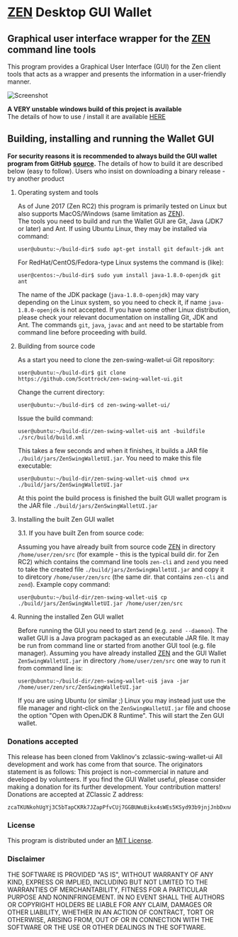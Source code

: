 # [ZEN](https://zencash.io/) Desktop GUI Wallet

## Graphical user interface wrapper for the [ZEN](https://zencash.io/) command line tools

This program provides a Graphical User Interface (GUI) for the Zen client tools that acts as a wrapper and 
presents the information in a user-friendly manner.

![Screenshot](https://github.com/Scottrock/zen-swing-wallet-ui/blob/master/docs/ZenWallet.png "Main Window")

**A VERY unstable windows build of this project is available**   
The details of how to use / install it are available [HERE](https://github.com/Scottrock/zen-swing-wallet-ui/blob/master/docs/Readme-Windows.md)

## Building, installing and running the Wallet GUI


**For security reasons it is recommended to always build the GUI wallet program from GitHub**
**[source](https://github.com/Scottrock/zen-swing-wallet-ui).**
The details of how to build it are described below (easy to follow).
Users who insist on downloading a binary release - try another product 


1. Operating system and tools

   As of June 2017 (Zen RC2) this program is primarily tested on Linux but also supports
   MacOS/Windows (same limitation as [ZEN](https://zencash.io/)).   
   The tools you need to build and run the Wallet GUI are Git, Java (JDK7 or later) and 
   Ant. If using Ubuntu Linux, they may be installed via command: 
   ```
   user@ubuntu:~/build-dir$ sudo apt-get install git default-jdk ant
   ``` 
   For RedHat/CentOS/Fedora-type Linux systems the command is (like):
   ```
   user@centos:~/build-dir$ sudo yum install java-1.8.0-openjdk git ant 
   ```
   The name of the JDK package (`java-1.8.0-openjdk`) may vary depending on the Linux system, so you need to
   check it, if name `java-1.8.0-openjdk` is not accepted.
   If you have some other Linux distribution, please check your relevant documentation on installing Git, 
   JDK and Ant. The commands `git`, `java`, `javac` and `ant` need to be startable from command line 
   before proceeding with build.

2. Building from source code

   As a start you need to clone the zen-swing-wallet-ui Git repository:
   ```
   user@ubuntu:~/build-dir$ git clone https://github.com/Scottrock/zen-swing-wallet-ui.git
   ```
   Change the current directory:
   ```
   user@ubuntu:~/build-dir$ cd zen-swing-wallet-ui/
   ```
   Issue the build command:
   ```
   user@ubuntu:~/build-dir/zen-swing-wallet-ui$ ant -buildfile ./src/build/build.xml
   ```
   This takes a few seconds and when it finishes, it builds a JAR file `./build/jars/ZenSwingWalletUI.jar`. 
   You need to make this file executable:
   ```
   user@ubuntu:~/build-dir/zen-swing-wallet-ui$ chmod u+x ./build/jars/ZenSwingWalletUI.jar
   ```
   At this point the build process is finished the built GUI wallet program is the JAR 
   file `./build/jars/ZenSwingWalletUI.jar`

3. Installing the built Zen GUI wallet

   3.1. If you have built Zen from source code:

   Assuming you have already built from source code [ZEN](https://zencash.io/) in directory `/home/user/zen/src` (for 
   example - this is the typical build dir. for Zen RC2) which contains the command line tools `zen-cli` 
   and `zend` you need to take the created file `./build/jars/ZenSwingWalletUI.jar` and copy it 
   to diretcory `/home/user/zen/src` (the same dir. that contains `zen-cli` and `zend`). Example copy command:
   ```
   user@ubuntu:~/build-dir/zen-swing-wallet-ui$ cp ./build/jars/ZenSwingWalletUI.jar /home/user/zen/src    
   ```

4. Running the installed Zen GUI wallet

   Before running the GUI you need to start zend (e.g. `zend --daemon`). The wallet GUI is a Java program packaged 
   as an executable JAR file. It may be run from command line or started from another GUI tool (e.g. file manager). 
   Assuming you have already installed [ZEN](https://zencash.io/) and the GUI Wallet `ZenSwingWalletUI.jar` in 
   directory `/home/user/zen/src` one way to run it from command line is:
   ```
   user@ubuntu:~/build-dir/zen-swing-wallet-ui$ java -jar /home/user/zen/src/ZenSwingWalletUI.jar
   ```
   If you are using Ubuntu (or similar ;) Linux you may instead just use the file manager and 
   right-click on the `ZenSwingWalletUI.jar` file and choose the option "Open with OpenJDK 8 Runtime". 
   This will start the Zen GUI wallet.

### Donations accepted
This release has been cloned from Vaklinov's zclassic-swing-wallet-ui
All development and work has come from that source.
The originators statement is as follows:
This project is non-commercial in nature and developed by volunteers. If you find the GUI
Wallet useful, please consider making a donation for its further development. Your contribution matters! Donations 
are accepted at ZClassic Z address:
```
zcaTKUNkohUgYj3C5bTapCKRk7JZapPfvCUj7GGBUWuBikx4sWEs5KSyd93b9jnjJnbDxnApyXyfeG482iJ5HzoC7cz6oob
```

### License
This program is distributed under an [MIT License](https://github.com/vaklinov/zclassic-swing-wallet-ui/raw/master/LICENSE).

### Disclaimer

THE SOFTWARE IS PROVIDED "AS IS", WITHOUT WARRANTY OF ANY KIND, EXPRESS OR
IMPLIED, INCLUDING BUT NOT LIMITED TO THE WARRANTIES OF MERCHANTABILITY,
FITNESS FOR A PARTICULAR PURPOSE AND NONINFRINGEMENT. IN NO EVENT SHALL THE
AUTHORS OR COPYRIGHT HOLDERS BE LIABLE FOR ANY CLAIM, DAMAGES OR OTHER
LIABILITY, WHETHER IN AN ACTION OF CONTRACT, TORT OR OTHERWISE, ARISING FROM,
OUT OF OR IN CONNECTION WITH THE SOFTWARE OR THE USE OR OTHER DEALINGS IN THE
SOFTWARE.


